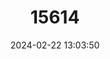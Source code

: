 ---
title: "15614"
category: "Cerradomys subflavus"
draft: false
date: 2024-02-22 13:03:50
languages:
  English: ["Flavescent Rice Rat", "Terraced Oryzomys", "Terraced Rice Rat"]
  German: ["Gelbliche Savannen-Reisratte"]
---